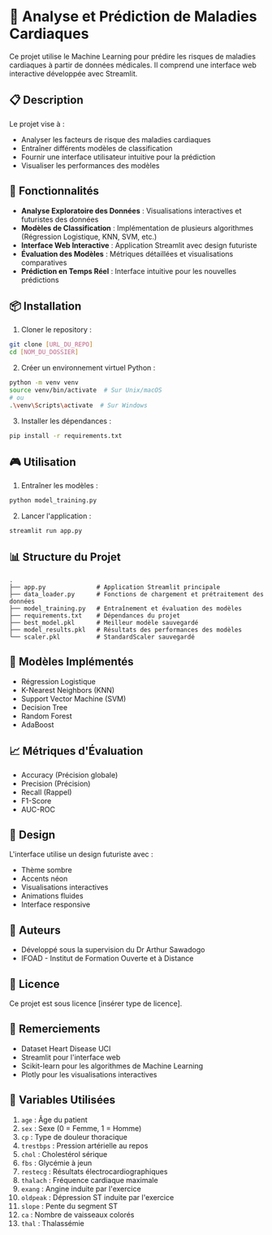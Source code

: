 # 🔮 Analyse et Prédiction de Maladies Cardiaques

Ce projet utilise le Machine Learning pour prédire les risques de maladies cardiaques à partir de données médicales. Il comprend une interface web interactive développée avec Streamlit.

## 📋 Description

Le projet vise à :
- Analyser les facteurs de risque des maladies cardiaques
- Entraîner différents modèles de classification
- Fournir une interface utilisateur intuitive pour la prédiction
- Visualiser les performances des modèles

## 🚀 Fonctionnalités

- **Analyse Exploratoire des Données** : Visualisations interactives et futuristes des données
- **Modèles de Classification** : Implémentation de plusieurs algorithmes (Régression Logistique, KNN, SVM, etc.)
- **Interface Web Interactive** : Application Streamlit avec design futuriste
- **Évaluation des Modèles** : Métriques détaillées et visualisations comparatives
- **Prédiction en Temps Réel** : Interface intuitive pour les nouvelles prédictions

## 📦 Installation

1. Cloner le repository :
```bash
git clone [URL_DU_REPO]
cd [NOM_DU_DOSSIER]
```

2. Créer un environnement virtuel Python :
```bash
python -m venv venv
source venv/bin/activate  # Sur Unix/macOS
# ou
.\venv\Scripts\activate  # Sur Windows
```

3. Installer les dépendances :
```bash
pip install -r requirements.txt
```

## 🎮 Utilisation

1. Entraîner les modèles :
```bash
python model_training.py
```

2. Lancer l'application :
```bash
streamlit run app.py
```

## 📊 Structure du Projet

```
.
├── app.py              # Application Streamlit principale
├── data_loader.py      # Fonctions de chargement et prétraitement des données
├── model_training.py   # Entraînement et évaluation des modèles
├── requirements.txt    # Dépendances du projet
├── best_model.pkl      # Meilleur modèle sauvegardé
├── model_results.pkl   # Résultats des performances des modèles
└── scaler.pkl          # StandardScaler sauvegardé
```

## 🧠 Modèles Implémentés

- Régression Logistique
- K-Nearest Neighbors (KNN)
- Support Vector Machine (SVM)
- Decision Tree
- Random Forest
- AdaBoost

## 📈 Métriques d'Évaluation

- Accuracy (Précision globale)
- Precision (Précision)
- Recall (Rappel)
- F1-Score
- AUC-ROC

## 🎨 Design

L'interface utilise un design futuriste avec :
- Thème sombre
- Accents néon
- Visualisations interactives
- Animations fluides
- Interface responsive

## 👥 Auteurs

- Développé sous la supervision du Dr Arthur Sawadogo
- IFOAD - Institut de Formation Ouverte et à Distance

## 📝 Licence

Ce projet est sous licence [insérer type de licence].

## 🙏 Remerciements

- Dataset Heart Disease UCI
- Streamlit pour l'interface web
- Scikit-learn pour les algorithmes de Machine Learning
- Plotly pour les visualisations interactives 

## 📝 Variables Utilisées

1. `age` : Âge du patient
2. `sex` : Sexe (0 = Femme, 1 = Homme)
3. `cp` : Type de douleur thoracique
4. `trestbps` : Pression artérielle au repos
5. `chol` : Cholestérol sérique
6. `fbs` : Glycémie à jeun
7. `restecg` : Résultats électrocardiographiques
8. `thalach` : Fréquence cardiaque maximale
9. `exang` : Angine induite par l'exercice
10. `oldpeak` : Dépression ST induite par l'exercice
11. `slope` : Pente du segment ST
12. `ca` : Nombre de vaisseaux colorés
13. `thal` : Thalassémie 